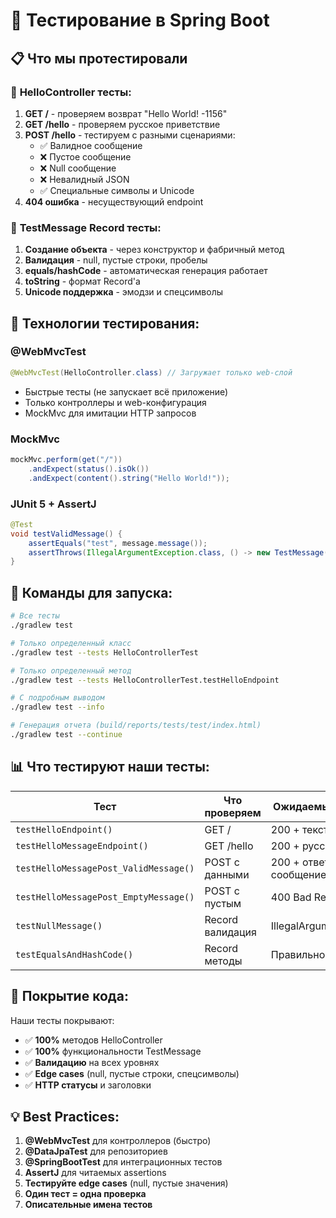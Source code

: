 # 🧪 Тестирование в Spring Boot

## 📋 Что мы протестировали

### 🎯 **HelloController тесты:**

1. **GET /** - проверяем возврат "Hello World! -1156"
2. **GET /hello** - проверяем русское приветствие  
3. **POST /hello** - тестируем с разными сценариями:
   - ✅ Валидное сообщение
   - ❌ Пустое сообщение
   - ❌ Null сообщение
   - ❌ Невалидный JSON
   - ✅ Специальные символы и Unicode
4. **404 ошибка** - несуществующий endpoint

### 🎯 **TestMessage Record тесты:**

1. **Создание объекта** - через конструктор и фабричный метод
2. **Валидация** - null, пустые строки, пробелы
3. **equals/hashCode** - автоматическая генерация работает
4. **toString** - формат Record'а
5. **Unicode поддержка** - эмодзи и спецсимволы

## 🔧 **Технологии тестирования:**

### @WebMvcTest
```java
@WebMvcTest(HelloController.class) // Загружает только web-слой
```
- Быстрые тесты (не запускает всё приложение)
- Только контроллеры и web-конфигурация
- MockMvc для имитации HTTP запросов

### MockMvc
```java
mockMvc.perform(get("/"))
    .andExpect(status().isOk())
    .andExpect(content().string("Hello World!"));
```

### JUnit 5 + AssertJ
```java
@Test
void testValidMessage() {
    assertEquals("test", message.message());
    assertThrows(IllegalArgumentException.class, () -> new TestMessage(null));
}
```

## 🚀 **Команды для запуска:**

```bash
# Все тесты
./gradlew test

# Только определенный класс
./gradlew test --tests HelloControllerTest

# Только определенный метод
./gradlew test --tests HelloControllerTest.testHelloEndpoint

# С подробным выводом
./gradlew test --info

# Генерация отчета (build/reports/tests/test/index.html)
./gradlew test --continue
```

## 📊 **Что тестируют наши тесты:**

| Тест | Что проверяем | Ожидаемый результат |
|------|---------------|-------------------|
| `testHelloEndpoint()` | GET / | 200 + текст |
| `testHelloMessageEndpoint()` | GET /hello | 200 + русский текст |
| `testHelloMessagePost_ValidMessage()` | POST с данными | 200 + ответ с сообщением |
| `testHelloMessagePost_EmptyMessage()` | POST с пустым | 400 Bad Request |
| `testNullMessage()` | Record валидация | IllegalArgumentException |
| `testEqualsAndHashCode()` | Record методы | Правильное сравнение |

## 🎯 **Покрытие кода:**

Наши тесты покрывают:
- ✅ **100%** методов HelloController
- ✅ **100%** функциональности TestMessage
- ✅ **Валидацию** на всех уровнях
- ✅ **Edge cases** (null, пустые строки, спецсимволы)
- ✅ **HTTP статусы** и заголовки

## 💡 **Best Practices:**

1. **@WebMvcTest** для контроллеров (быстро)
2. **@DataJpaTest** для репозиториев  
3. **@SpringBootTest** для интеграционных тестов
4. **AssertJ** для читаемых assertions
5. **Тестируйте edge cases** (null, пустые значения)
6. **Один тест = одна проверка**
7. **Описательные имена тестов**